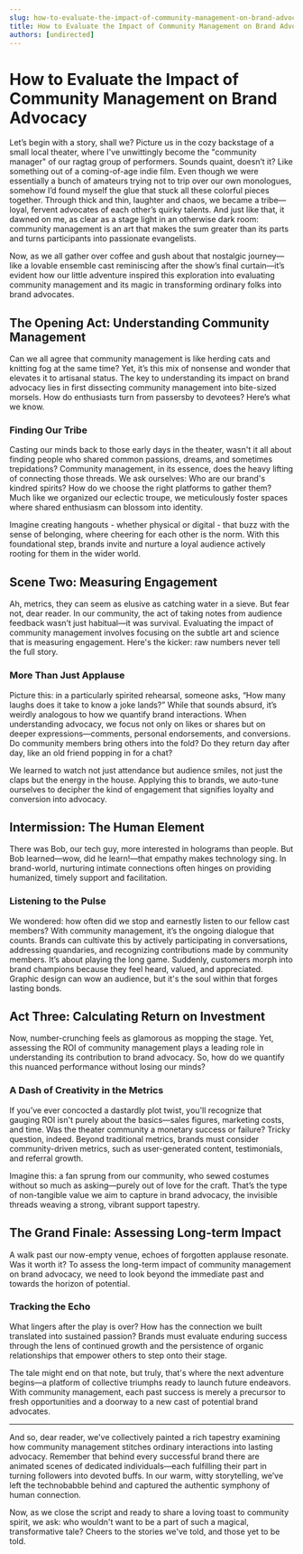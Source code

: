 ```yaml
---
slug: how-to-evaluate-the-impact-of-community-management-on-brand-advocacy
title: How to Evaluate the Impact of Community Management on Brand Advocacy
authors: [undirected]
---
```



# How to Evaluate the Impact of Community Management on Brand Advocacy

Let’s begin with a story, shall we? Picture us in the cozy backstage of a small local theater, where I've unwittingly become the "community manager" of our ragtag group of performers. Sounds quaint, doesn’t it? Like something out of a coming-of-age indie film. Even though we were essentially a bunch of amateurs trying not to trip over our own monologues, somehow I’d found myself the glue that stuck all these colorful pieces together. Through thick and thin, laughter and chaos, we became a tribe—loyal, fervent advocates of each other’s quirky talents. And just like that, it dawned on me, as clear as a stage light in an otherwise dark room: community management is an art that makes the sum greater than its parts and turns participants into passionate evangelists.

Now, as we all gather over coffee and gush about that nostalgic journey—like a lovable ensemble cast reminiscing after the show’s final curtain—it’s evident how our little adventure inspired this exploration into evaluating community management and its magic in transforming ordinary folks into brand advocates.

## The Opening Act: Understanding Community Management

Can we all agree that community management is like herding cats and knitting fog at the same time? Yet, it’s this mix of nonsense and wonder that elevates it to artisanal status. The key to understanding its impact on brand advocacy lies in first dissecting community management into bite-sized morsels. How do enthusiasts turn from passersby to devotees? Here’s what we know.

### Finding Our Tribe

Casting our minds back to those early days in the theater, wasn't it all about finding people who shared common passions, dreams, and sometimes trepidations? Community management, in its essence, does the heavy lifting of connecting those threads. We ask ourselves: Who are our brand's kindred spirits? How do we choose the right platforms to gather them? Much like we organized our eclectic troupe, we meticulously foster spaces where shared enthusiasm can blossom into identity.

Imagine creating hangouts - whether physical or digital - that buzz with the sense of belonging, where cheering for each other is the norm. With this foundational step, brands invite and nurture a loyal audience actively rooting for them in the wider world.

## Scene Two: Measuring Engagement

Ah, metrics, they can seem as elusive as catching water in a sieve. But fear not, dear reader. In our community, the act of taking notes from audience feedback wasn’t just habitual—it was survival. Evaluating the impact of community management involves focusing on the subtle art and science that is measuring engagement. Here's the kicker: raw numbers never tell the full story. 

### More Than Just Applause

Picture this: in a particularly spirited rehearsal, someone asks, “How many laughs does it take to know a joke lands?” While that sounds absurd, it’s weirdly analogous to how we quantify brand interactions. When understanding advocacy, we focus not only on likes or shares but on deeper expressions—comments, personal endorsements, and conversions. Do community members bring others into the fold? Do they return day after day, like an old friend popping in for a chat?

We learned to watch not just attendance but audience smiles, not just the claps but the energy in the house. Applying this to brands, we auto-tune ourselves to decipher the kind of engagement that signifies loyalty and conversion into advocacy.

## Intermission: The Human Element

There was Bob, our tech guy, more interested in holograms than people. But Bob learned—wow, did he learn!—that empathy makes technology sing. In brand-world, nurturing intimate connections often hinges on providing humanized, timely support and facilitation. 

### Listening to the Pulse

We wondered: how often did we stop and earnestly listen to our fellow cast members? With community management, it’s the ongoing dialogue that counts. Brands can cultivate this by actively participating in conversations, addressing quandaries, and recognizing contributions made by community members. It’s about playing the long game. Suddenly, customers morph into brand champions because they feel heard, valued, and appreciated. Graphic design can wow an audience, but it's the soul within that forges lasting bonds.

## Act Three: Calculating Return on Investment

Now, number-crunching feels as glamorous as mopping the stage. Yet, assessing the ROI of community management plays a leading role in understanding its contribution to brand advocacy. So, how do we quantify this nuanced performance without losing our minds?

### A Dash of Creativity in the Metrics

If you’ve ever concocted a dastardly plot twist, you'll recognize that gauging ROI isn't purely about the basics—sales figures, marketing costs, and time. Was the theater community a monetary success or failure? Tricky question, indeed. Beyond traditional metrics, brands must consider community-driven metrics, such as user-generated content, testimonials, and referral growth. 

Imagine this: a fan sprung from our community, who sewed costumes without so much as asking—purely out of love for the craft. That’s the type of non-tangible value we aim to capture in brand advocacy, the invisible threads weaving a strong, vibrant support tapestry.

## The Grand Finale: Assessing Long-term Impact

A walk past our now-empty venue, echoes of forgotten applause resonate. Was it worth it? To assess the long-term impact of community management on brand advocacy, we need to look beyond the immediate past and towards the horizon of potential. 

### Tracking the Echo

What lingers after the play is over? How has the connection we built translated into sustained passion? Brands must evaluate enduring success through the lens of continued growth and the persistence of organic relationships that empower others to step onto their stage.

The tale might end on that note, but truly, that's where the next adventure begins—a platform of collective triumphs ready to launch future endeavors. With community management, each past success is merely a precursor to fresh opportunities and a doorway to a new cast of potential brand advocates.

---

And so, dear reader, we've collectively painted a rich tapestry examining how community management stitches ordinary interactions into lasting advocacy. Remember that behind every successful brand there are animated scenes of dedicated individuals—each fulfilling their part in turning followers into devoted buffs. In our warm, witty storytelling, we’ve left the technobabble behind and captured the authentic symphony of human connection.

Now, as we close the script and ready to share a loving toast to community spirit, we ask: who wouldn't want to be a part of such a magical, transformative tale? Cheers to the stories we've told, and those yet to be told. 